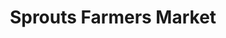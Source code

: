 ---
title: "Sprouts Farmers Market"
url: /mission-viejo/sprouts-farmers-market/
shop: supermarket
---